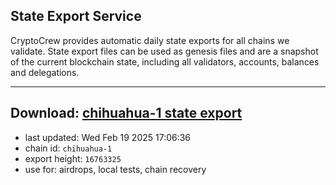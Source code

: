 ## State Export Service
CryptoCrew provides automatic daily state exports for all chains we validate. State export files can be used as genesis files and are a snapshot of the current blockchain state, including all validators, accounts, balances and delegations.

---
**Download: [chihuahua-1 state export](https://dl-eu2.ccvalidators.com/SERVICE/chihuahua/chihuahua-1_export_16763325.json)**
---

- last updated: Wed Feb 19 2025 17:06:36
- chain id: `chihuahua-1`
- export height: `16763325`
- use for: airdrops, local tests, chain recovery

